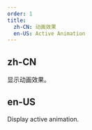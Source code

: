 ```yaml
---
order: 1
title:
  zh-CN: 动画效果
  en-US: Active Animation
---
```

 ## zh-CN

 显示动画效果。

 ## en-US
 
 Display active animation.